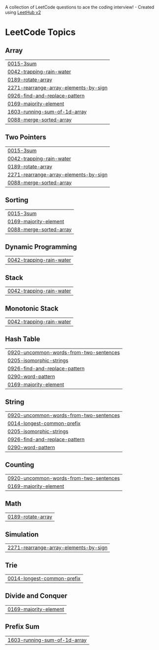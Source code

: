 A collection of LeetCode questions to ace the coding interview! - Created using [LeetHub v2](https://github.com/arunbhardwaj/LeetHub-2.0)
<!---LeetCode Topics Start-->
# LeetCode Topics
## Array
|  |
| ------- |
| [0015-3sum](https://github.com/2-0aadarsh/leetcode/tree/master/0015-3sum) |
| [0042-trapping-rain-water](https://github.com/2-0aadarsh/leetcode/tree/master/0042-trapping-rain-water) |
| [0189-rotate-array](https://github.com/2-0aadarsh/leetcode/tree/master/0189-rotate-array) |
| [2271-rearrange-array-elements-by-sign](https://github.com/2-0aadarsh/leetcode/tree/master/2271-rearrange-array-elements-by-sign) |
| [0926-find-and-replace-pattern](https://github.com/2-0aadarsh/leetcode/tree/master/0926-find-and-replace-pattern) |
| [0169-majority-element](https://github.com/2-0aadarsh/leetcode/tree/master/0169-majority-element) |
| [1603-running-sum-of-1d-array](https://github.com/2-0aadarsh/leetcode/tree/master/1603-running-sum-of-1d-array) |
| [0088-merge-sorted-array](https://github.com/2-0aadarsh/leetcode/tree/master/0088-merge-sorted-array) |
## Two Pointers
|  |
| ------- |
| [0015-3sum](https://github.com/2-0aadarsh/leetcode/tree/master/0015-3sum) |
| [0042-trapping-rain-water](https://github.com/2-0aadarsh/leetcode/tree/master/0042-trapping-rain-water) |
| [0189-rotate-array](https://github.com/2-0aadarsh/leetcode/tree/master/0189-rotate-array) |
| [2271-rearrange-array-elements-by-sign](https://github.com/2-0aadarsh/leetcode/tree/master/2271-rearrange-array-elements-by-sign) |
| [0088-merge-sorted-array](https://github.com/2-0aadarsh/leetcode/tree/master/0088-merge-sorted-array) |
## Sorting
|  |
| ------- |
| [0015-3sum](https://github.com/2-0aadarsh/leetcode/tree/master/0015-3sum) |
| [0169-majority-element](https://github.com/2-0aadarsh/leetcode/tree/master/0169-majority-element) |
| [0088-merge-sorted-array](https://github.com/2-0aadarsh/leetcode/tree/master/0088-merge-sorted-array) |
## Dynamic Programming
|  |
| ------- |
| [0042-trapping-rain-water](https://github.com/2-0aadarsh/leetcode/tree/master/0042-trapping-rain-water) |
## Stack
|  |
| ------- |
| [0042-trapping-rain-water](https://github.com/2-0aadarsh/leetcode/tree/master/0042-trapping-rain-water) |
## Monotonic Stack
|  |
| ------- |
| [0042-trapping-rain-water](https://github.com/2-0aadarsh/leetcode/tree/master/0042-trapping-rain-water) |
## Hash Table
|  |
| ------- |
| [0920-uncommon-words-from-two-sentences](https://github.com/2-0aadarsh/leetcode/tree/master/0920-uncommon-words-from-two-sentences) |
| [0205-isomorphic-strings](https://github.com/2-0aadarsh/leetcode/tree/master/0205-isomorphic-strings) |
| [0926-find-and-replace-pattern](https://github.com/2-0aadarsh/leetcode/tree/master/0926-find-and-replace-pattern) |
| [0290-word-pattern](https://github.com/2-0aadarsh/leetcode/tree/master/0290-word-pattern) |
| [0169-majority-element](https://github.com/2-0aadarsh/leetcode/tree/master/0169-majority-element) |
## String
|  |
| ------- |
| [0920-uncommon-words-from-two-sentences](https://github.com/2-0aadarsh/leetcode/tree/master/0920-uncommon-words-from-two-sentences) |
| [0014-longest-common-prefix](https://github.com/2-0aadarsh/leetcode/tree/master/0014-longest-common-prefix) |
| [0205-isomorphic-strings](https://github.com/2-0aadarsh/leetcode/tree/master/0205-isomorphic-strings) |
| [0926-find-and-replace-pattern](https://github.com/2-0aadarsh/leetcode/tree/master/0926-find-and-replace-pattern) |
| [0290-word-pattern](https://github.com/2-0aadarsh/leetcode/tree/master/0290-word-pattern) |
## Counting
|  |
| ------- |
| [0920-uncommon-words-from-two-sentences](https://github.com/2-0aadarsh/leetcode/tree/master/0920-uncommon-words-from-two-sentences) |
| [0169-majority-element](https://github.com/2-0aadarsh/leetcode/tree/master/0169-majority-element) |
## Math
|  |
| ------- |
| [0189-rotate-array](https://github.com/2-0aadarsh/leetcode/tree/master/0189-rotate-array) |
## Simulation
|  |
| ------- |
| [2271-rearrange-array-elements-by-sign](https://github.com/2-0aadarsh/leetcode/tree/master/2271-rearrange-array-elements-by-sign) |
## Trie
|  |
| ------- |
| [0014-longest-common-prefix](https://github.com/2-0aadarsh/leetcode/tree/master/0014-longest-common-prefix) |
## Divide and Conquer
|  |
| ------- |
| [0169-majority-element](https://github.com/2-0aadarsh/leetcode/tree/master/0169-majority-element) |
## Prefix Sum
|  |
| ------- |
| [1603-running-sum-of-1d-array](https://github.com/2-0aadarsh/leetcode/tree/master/1603-running-sum-of-1d-array) |
<!---LeetCode Topics End-->